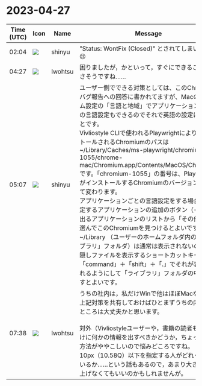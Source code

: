 # 2023-04-27

|Time (UTC)|Icon|Name|Message|
|---|---|---|---|
|02:04|![](https://avatars.slack-edge.com/2018-04-27/354445776386_e258f5ed5ba887b08668_72.jpg)|shinyu|"Status: WontFix (Closed)" とされてしまいました 😢|
|04:27|![](https://secure.gravatar.com/avatar/6a1342affe7c337c61db338b633abef3.jpg?s=72&d=https%3A%2F%2Fa.slack-edge.com%2Fdf10d%2Fimg%2Favatars%2Fava_0024-72.png)|lwohtsu|困りましたが，かといって，すぐにできることはなさそうですね……|
|05:07|![](https://avatars.slack-edge.com/2018-04-27/354445776386_e258f5ed5ba887b08668_72.jpg)|shinyu|ユーザー側でできる対策としては、このChromiumバグ報告への回答に書かれてますが、Macのシステム設定の「言語と地域」でアプリケーションごとの言語設定もできるのでそれで英語の設定にすることです。<br>Vivliostyle CLIで使われるPlaywrightによりインストールされるChromiumのパスは<br>~/Library/Caches/ms-playwright/chromium-1055/chrome-mac/Chromium.app/Contents/MacOS/Chromium<br>です。「chromium-1055」の番号は、PlaywrightがインストールするChromiumのバージョンによって変わります。<br>アプリケーションごとの言語設定をする場合、設定するアプリケーションの追加のボタン（＋）で出るアプリケーションのリストから「その他」を選んでこのChromiumを見つけるとよいです。~/Library （ユーザーのホームフォルダ内の「ライブラリ」フォルダ）は通常は表示されないので、隠しファイルを表示するショートカットキー「command」＋「shift」＋「.」でそれが表示されるようにして「ライブラリ」フォルダの中を探すとよいです。|
|07:38|![](https://secure.gravatar.com/avatar/6a1342affe7c337c61db338b633abef3.jpg?s=72&d=https%3A%2F%2Fa.slack-edge.com%2Fdf10d%2Fimg%2Favatars%2Fava_0024-72.png)|lwohtsu|うちの社内は，私だけWinで他はほぼMacなので，上記対策を共有しておけばひとまずうちの内部的なところは大丈夫かと思います。<br><br>対外（Vivliostyleユーザーや，書籍の読者も？）向けに何かの情報を出すべきかどうか，ちょっと対処方法がややこしいので悩みどころですね。<br>10px（10.58Q）以下を指定する人がどれぐらいいるか……という話もあるので，あまり大きく取り上げなくてもいいのかもしれませんが。|
